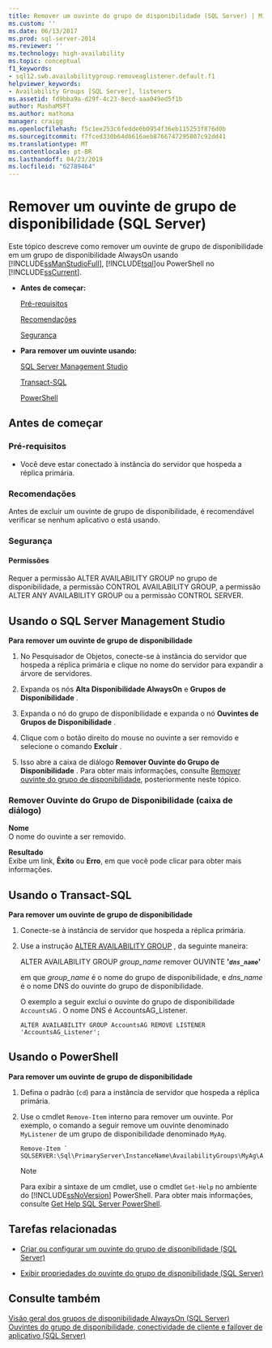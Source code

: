 ```yaml
---
title: Remover um ouvinte do grupo de disponibilidade (SQL Server) | Microsoft Docs
ms.custom: ''
ms.date: 06/13/2017
ms.prod: sql-server-2014
ms.reviewer: ''
ms.technology: high-availability
ms.topic: conceptual
f1_keywords:
- sql12.swb.availabilitygroup.removeaglistener.default.f1
helpviewer_keywords:
- Availability Groups [SQL Server], listeners
ms.assetid: fd9bba9a-d29f-4c23-8ecd-aaa049ed5f1b
author: MashaMSFT
ms.author: mathoma
manager: craigg
ms.openlocfilehash: f5c1ee253c6fedde6b0954f36eb115253f876d0b
ms.sourcegitcommit: f7fced330b64d6616aeb8766747295807c92dd41
ms.translationtype: MT
ms.contentlocale: pt-BR
ms.lasthandoff: 04/23/2019
ms.locfileid: "62789464"
---
```

# <a name="remove-an-availability-group-listener-sql-server"></a>Remover um ouvinte de grupo de disponibilidade (SQL Server)
  Este tópico descreve como remover um ouvinte de grupo de disponibilidade em um grupo de disponibilidade AlwaysOn usando [!INCLUDE[ssManStudioFull](../../../includes/ssmanstudiofull-md.md)], [!INCLUDE[tsql](../../../includes/tsql-md.md)]ou PowerShell no [!INCLUDE[ssCurrent](../../../includes/sscurrent-md.md)].  
  
-   **Antes de começar:**  
  
     [Pré-requisitos](#Prerequisites)  
  
     [Recomendações](#Recommendations)  
  
     [Segurança](#Security)  
  
-   **Para remover um ouvinte usando:**  
  
     [SQL Server Management Studio](#SSMSProcedure)  
  
     [Transact-SQL](#TsqlProcedure)  
  
     [PowerShell](#PowerShellProcedure)  
  
##  <a name="BeforeYouBegin"></a> Antes de começar  
  
###  <a name="Prerequisites"></a> Pré-requisitos  
  
-   Você deve estar conectado à instância do servidor que hospeda a réplica primária.  
  
###  <a name="Recommendations"></a> Recomendações  
 Antes de excluir um ouvinte de grupo de disponibilidade, é recomendável verificar se nenhum aplicativo o está usando.  
  
###  <a name="Security"></a> Segurança  
  
####  <a name="Permissions"></a> Permissões  
 Requer a permissão ALTER AVAILABILITY GROUP no grupo de disponibilidade, a permissão CONTROL AVAILABILITY GROUP, a permissão ALTER ANY AVAILABILITY GROUP ou a permissão CONTROL SERVER.  
  
##  <a name="SSMSProcedure"></a> Usando o SQL Server Management Studio  
 **Para remover um ouvinte de grupo de disponibilidade**  
  
1.  No Pesquisador de Objetos, conecte-se à instância do servidor que hospeda a réplica primária e clique no nome do servidor para expandir a árvore de servidores.  
  
2.  Expanda os nós **Alta Disponibilidade AlwaysOn** e **Grupos de Disponibilidade** .  
  
3.  Expanda o nó do grupo de disponibilidade e expanda o nó **Ouvintes de Grupos de Disponibilidade** .  
  
4.  Clique com o botão direito do mouse no ouvinte a ser removido e selecione o comando **Excluir** .  
  
5.  Isso abre a caixa de diálogo **Remover Ouvinte do Grupo de Disponibilidade** . Para obter mais informações, consulte [Remover ouvinte do grupo de disponibilidade](#AgListenerPropertiesDialog), posteriormente neste tópico.  
  
###  <a name="AgListenerPropertiesDialog"></a> Remover Ouvinte do Grupo de Disponibilidade (caixa de diálogo)  
 **Nome**  
 O nome do ouvinte a ser removido.  
  
 **Resultado**  
 Exibe um link, **Êxito** ou **Erro**, em que você pode clicar para obter mais informações.  
  
##  <a name="TsqlProcedure"></a> Usando o Transact-SQL  
 **Para remover um ouvinte de grupo de disponibilidade**  
  
1.  Conecte-se à instância de servidor que hospeda a réplica primária.  
  
2.  Use a instrução [ALTER AVAILABILITY GROUP](/sql/t-sql/statements/alter-availability-group-transact-sql) , da seguinte maneira:  
  
     ALTER AVAILABILITY GROUP *group_name* remover OUVINTE **'*`dns_name`*'**  
  
     em que *group_name* é o nome do grupo de disponibilidade, e *dns_name* é o nome DNS do ouvinte do grupo de disponibilidade.  
  
     O exemplo a seguir exclui o ouvinte do grupo de disponibilidade `AccountsAG` . O nome DNS é AccountsAG_Listener.  
  
    ```  
    ALTER AVAILABILITY GROUP AccountsAG REMOVE LISTENER 'AccountsAG_Listener';  
    ```  
  
##  <a name="PowerShellProcedure"></a> Usando o PowerShell  
 **Para remover um ouvinte de grupo de disponibilidade**  
  
1.  Defina o padrão (`cd`) para a instância de servidor que hospeda a réplica primária.  
  
2.  Use o cmdlet `Remove-Item` interno para remover um ouvinte. Por exemplo, o comando a seguir remove um ouvinte denominado `MyListener` de um grupo de disponibilidade denominado `MyAg`.  
  
    ```  
    Remove-Item `   
    SQLSERVER:\Sql\PrimaryServer\InstanceName\AvailabilityGroups\MyAg\AGListeners\MyListener  
    ```  
  
    > [!NOTE]  
    >  Para exibir a sintaxe de um cmdlet, use o cmdlet `Get-Help` no ambiente do [!INCLUDE[ssNoVersion](../../../includes/ssnoversion-md.md)] PowerShell. Para obter mais informações, consulte [Get Help SQL Server PowerShell](../../../powershell/sql-server-powershell.md).  
  
##  <a name="RelatedTasks"></a> Tarefas relacionadas  
  
-   [Criar ou configurar um ouvinte do grupo de disponibilidade &#40;SQL Server&#41;](create-or-configure-an-availability-group-listener-sql-server.md)  
  
-   [Exibir propriedades do ouvinte do grupo de disponibilidade &#40;SQL Server&#41;](view-availability-group-listener-properties-sql-server.md)  
  
## <a name="see-also"></a>Consulte também  
 [Visão geral dos grupos de disponibilidade AlwaysOn &#40;SQL Server&#41;](overview-of-always-on-availability-groups-sql-server.md)   
 [Ouvintes do grupo de disponibilidade, conectividade de cliente e failover de aplicativo &#40;SQL Server&#41;](../../listeners-client-connectivity-application-failover.md)  
  
  
